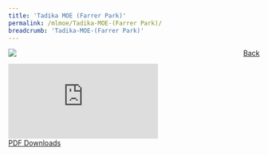 ```yaml
---
title: 'Tadika MOE (Farrer Park)'
permalink: /mlmoe/Tadika-MOE-(Farrer Park)/
breadcrumb: 'Tadika-MOE-(Farrer Park)'
---
```

<a href="/gallery/pameran-bahasa-melayu-malay-language-exhibitions-c/preschool/" style="float:right;">Back</a>
 <img src="/images/MKFARRERPARK-ML.jpg"> <br/>
<div class="video-container">
  <iframe src="https://www.youtube.com/embed/d6fmLlW8eoE" frameborder="0" allow="accelerometer; autoplay; encrypted-media; gyroscope; picture-in-picture" allowfullscreen></iframe></div>
<a href="/Sharing-Sessions/01-website-exhibitor-template-pdf.pdf" download>PDF Downloads</a>
